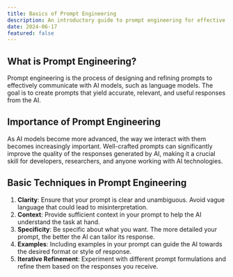 ```yaml
---
title: Basics of Prompt Engineering
description: An introductory guide to prompt engineering for effective AI interactions.
date: 2024-06-17
featured: false
---
```

## What is Prompt Engineering?
Prompt engineering is the process of designing and refining prompts to effectively communicate with AI models, such as language models. The goal is to create prompts that yield accurate, relevant, and useful responses from the AI.

## Importance of Prompt Engineering
As AI models become more advanced, the way we interact with them becomes increasingly important. Well-crafted prompts can significantly improve the quality of the responses generated by AI, making it a crucial skill for developers, researchers, and anyone working with AI technologies.

## Basic Techniques in Prompt Engineering
1. **Clarity**: Ensure that your prompt is clear and unambiguous. Avoid vague language that could lead to misinterpretation.
2. **Context**: Provide sufficient context in your prompt to help the AI understand the task at hand.
3. **Specificity**: Be specific about what you want. The more detailed your prompt, the better the AI can tailor its response.
4. **Examples**: Including examples in your prompt can guide the AI towards the desired format or style of response.
5. **Iterative Refinement**: Experiment with different prompt formulations and refine them based on the responses you receive.